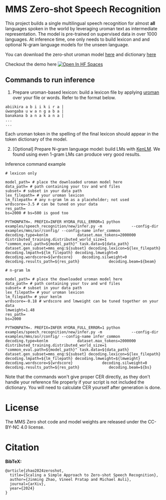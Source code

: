 # MMS Zero-shot Speech Recognition

This project builds a single multilingual speech recognition for almost **all** languages spoken in the world by leveraging uroman text as intermediate representation. The model is pre-trained on supervised data in over 1000 languages. At inference time, one only needs to build lexicon and and optional N-gram language models for the unseen language.

You can download the zero-shot uroman model [here](https://dl.fbaipublicfiles.com/mms/zeroshot/model.pt) and dictionary [here](https://dl.fbaipublicfiles.com/mms/zeroshot/tokens.txt)

Checkout the demo here [![Open In HF Spaces](https://huggingface.co/datasets/huggingface/badges/raw/main/open-in-hf-spaces-sm-dark.svg)](https://huggingface.co/spaces/mms-meta/mms-zeroshot) 

## Commands to run inference

1. Prepare uroman-based lexicon: build a lexicon file by applying [uroman](https://github.com/isi-nlp/uroman) over your file or words. Refer to the format below. 
```
abiikira a b i i k i r a |
úwangaba u w a n g a b a |
banakana b a n a k a n a |
...
...
```

Each uroman token in the spelling of the final lexicon should appear in the token dictionary of the model.

2. [Optional] Prepare N-gram language model: build LMs with [KenLM](https://github.com/kpu/kenlm). We found using even 1-gram LMs can produce very good results.

Inference command example

```
# lexicon only

model_path= # place the downloaded uroman model here
data_path= # path containing your tsv and wrd files
subset= # subset in your data path
lex_filepath= # your uroman lexicon
lm_filepath= # any n-gram lm as a placeholder; not used
wrdscore=-3.5 # can be tuned on your data
res_path=
bs=2000 # bs=500 is good too

PYTHONPATH=. PREFIX=INFER HYDRA_FULL_ERROR=1 python examples/speech_recognition/new/infer.py -m             --config-dir examples/mms/asr/config/ --config-name infer_common decoding.type=kenlm             dataset.max_tokens=2000000 distributed_training.distributed_world_size=1             "common_eval.path=${model_path}" task.data=${data_path}             dataset.gen_subset=mms_eng:${subset} decoding.lexicon=${lex_filepath}             decoding.lmpath=${lm_filepath} decoding.lmweight=0 decoding.wordscore=${wrdscore}    decoding.silweight=0 decoding.results_path=${res_path}             decoding.beam=${beam}
```


```
# n-gram lm

model_path= # place the downloaded uroman model here
data_path= # path containing your tsv and wrd files
subset= # subset in your data path
lex_filepath= # your uroman lexicon
lm_filepath= # your kenlm
wrdscore=-0.18 # wrdscore and lmweight can be tuned together on your data
lmweight=1.48
res_path=
bs=2000

PYTHONPATH=. PREFIX=INFER HYDRA_FULL_ERROR=1 python examples/speech_recognition/new/infer.py -m             --config-dir examples/mms/asr/config/ --config-name infer_common decoding.type=kenlm             dataset.max_tokens=2000000 distributed_training.distributed_world_size=1             "common_eval.path=${model_path}" task.data=${data_path}             dataset.gen_subset=mms_eng:${subset} decoding.lexicon=${lex_filepath}             decoding.lmpath=${lm_filepath} decoding.lmweight=${lmweight} decoding.wordscore=${wrdscore}             decoding.silweight=0 decoding.results_path=${res_path}             decoding.beam=${bs}

```

Note that the commands won't give proper CER directly, as they don't handle your reference file properly if your script is not included the dictionary. You will need to calculate CER yourself after generation is done.

# License

The MMS Zero shot code and model weights are released under the CC-BY-NC 4.0 license.

# Citation

**BibTeX:**

```
@article{zhao2024zeroshot,
  title={Scaling a Simple Approach to Zero-shot Speech Recognition},
  author={Jinming Zhao, Vineel Pratap and Michael Auli},
  journal={arXiv},
  year={2024}
}

```

